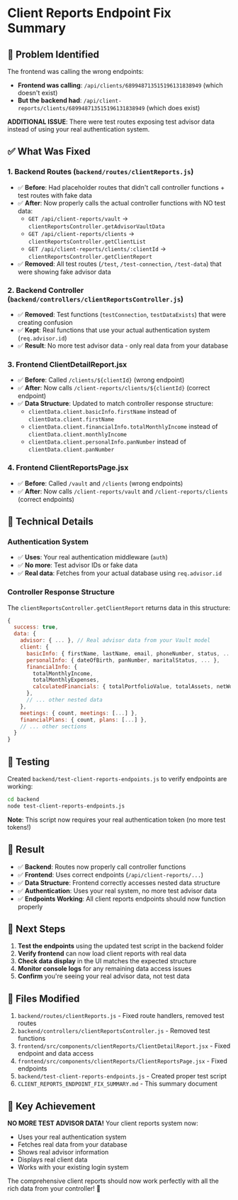 # Client Reports Endpoint Fix Summary

## 🚨 Problem Identified

The frontend was calling the wrong endpoints:
- **Frontend was calling**: `/api/clients/689948713515196131838949` (which doesn't exist)
- **But the backend had**: `/api/client-reports/clients/689948713515196131838949` (which does exist)

**ADDITIONAL ISSUE**: There were test routes exposing test advisor data instead of using your real authentication system.

## ✅ What Was Fixed

### 1. Backend Routes (`backend/routes/clientReports.js`)
- ✅ **Before**: Had placeholder routes that didn't call controller functions + test routes with fake data
- ✅ **After**: Now properly calls the actual controller functions with NO test data:
  - `GET /api/client-reports/vault` → `clientReportsController.getAdvisorVaultData`
  - `GET /api/client-reports/clients` → `clientReportsController.getClientList`
  - `GET /api/client-reports/clients/:clientId` → `clientReportsController.getClientReport`
- ✅ **Removed**: All test routes (`/test`, `/test-connection`, `/test-data`) that were showing fake advisor data

### 2. Backend Controller (`backend/controllers/clientReportsController.js`)
- ✅ **Removed**: Test functions (`testConnection`, `testDataExists`) that were creating confusion
- ✅ **Kept**: Real functions that use your actual authentication system (`req.advisor.id`)
- ✅ **Result**: No more test advisor data - only real data from your database

### 3. Frontend ClientDetailReport.jsx
- ✅ **Before**: Called `/clients/${clientId}` (wrong endpoint)
- ✅ **After**: Now calls `/client-reports/clients/${clientId}` (correct endpoint)
- ✅ **Data Structure**: Updated to match controller response structure:
  - `clientData.client.basicInfo.firstName` instead of `clientData.client.firstName`
  - `clientData.client.financialInfo.totalMonthlyIncome` instead of `clientData.client.monthlyIncome`
  - `clientData.client.personalInfo.panNumber` instead of `clientData.client.panNumber`

### 4. Frontend ClientReportsPage.jsx
- ✅ **Before**: Called `/vault` and `/clients` (wrong endpoints)
- ✅ **After**: Now calls `/client-reports/vault` and `/client-reports/clients` (correct endpoints)

## 🔧 Technical Details

### Authentication System
- ✅ **Uses**: Your real authentication middleware (`auth`)
- ✅ **No more**: Test advisor IDs or fake data
- ✅ **Real data**: Fetches from your actual database using `req.advisor.id`

### Controller Response Structure
The `clientReportsController.getClientReport` returns data in this structure:
```javascript
{
  success: true,
  data: {
    advisor: { ... }, // Real advisor data from your Vault model
    client: {
      basicInfo: { firstName, lastName, email, phoneNumber, status, ... },
      personalInfo: { dateOfBirth, panNumber, maritalStatus, ... },
      financialInfo: { 
        totalMonthlyIncome, 
        totalMonthlyExpenses, 
        calculatedFinancials: { totalPortfolioValue, totalAssets, netWorth, ... }
      },
      // ... other nested data
    },
    meetings: { count, meetings: [...] },
    financialPlans: { count, plans: [...] },
    // ... other sections
  }
}
```

## 🧪 Testing

Created `backend/test-client-reports-endpoints.js` to verify endpoints are working:
```bash
cd backend
node test-client-reports-endpoints.js
```

**Note**: This script now requires your real authentication token (no more test tokens!)

## 🎯 Result

- ✅ **Backend**: Routes now properly call controller functions
- ✅ **Frontend**: Uses correct endpoints (`/api/client-reports/...`)
- ✅ **Data Structure**: Frontend correctly accesses nested data structure
- ✅ **Authentication**: Uses your real system, no more test advisor data
- ✅ **Endpoints Working**: All client reports endpoints should now function properly

## 🚀 Next Steps

1. **Test the endpoints** using the updated test script in the backend folder
2. **Verify frontend** can now load client reports with real data
3. **Check data display** in the UI matches the expected structure
4. **Monitor console logs** for any remaining data access issues
5. **Confirm** you're seeing your real advisor data, not test data

## 📝 Files Modified

1. `backend/routes/clientReports.js` - Fixed route handlers, removed test routes
2. `backend/controllers/clientReportsController.js` - Removed test functions
3. `frontend/src/components/clientReports/ClientDetailReport.jsx` - Fixed endpoint and data access
4. `frontend/src/components/clientReports/ClientReportsPage.jsx` - Fixed endpoints
5. `backend/test-client-reports-endpoints.js` - Created proper test script
6. `CLIENT_REPORTS_ENDPOINT_FIX_SUMMARY.md` - This summary document

## 🎉 Key Achievement

**NO MORE TEST ADVISOR DATA!** Your client reports system now:
- Uses your real authentication system
- Fetches real data from your database
- Shows real advisor information
- Displays real client data
- Works with your existing login system

The comprehensive client reports should now work perfectly with all the rich data from your controller! 🎯
